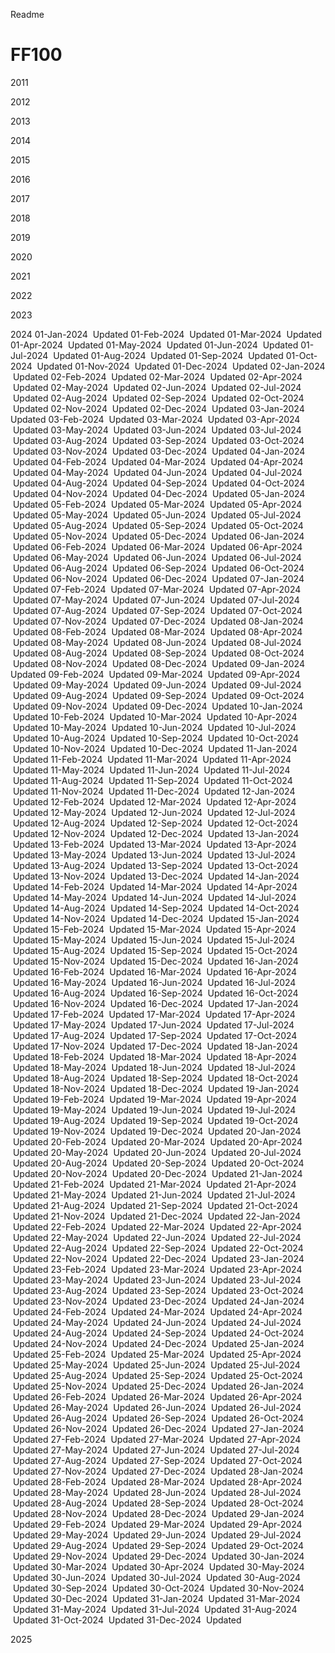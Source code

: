 Readme

# FF100
2011

2012

2013

2014

2015

2016

2017

2018

2019

2020

2021

2022

2023

2024
01-Jan-2024  Updated	01-Feb-2024	 Updated	01-Mar-2024	 Updated	01-Apr-2024	 Updated	01-May-2024	 Updated	01-Jun-2024	 Updated	01-Jul-2024	 Updated	01-Aug-2024	 Updated	01-Sep-2024	 Updated	01-Oct-2024	 Updated	01-Nov-2024	 Updated	01-Dec-2024	 Updated
02-Jan-2024	 Updated	02-Feb-2024	 Updated	02-Mar-2024	 Updated	02-Apr-2024	 Updated	02-May-2024	 Updated	02-Jun-2024	 Updated	02-Jul-2024	 Updated	02-Aug-2024	 Updated	02-Sep-2024	 Updated	02-Oct-2024	 Updated	02-Nov-2024	 Updated	02-Dec-2024	 Updated
03-Jan-2024	 Updated	03-Feb-2024	 Updated	03-Mar-2024	 Updated	03-Apr-2024	 Updated	03-May-2024	 Updated	03-Jun-2024	 Updated	03-Jul-2024	 Updated	03-Aug-2024	 Updated	03-Sep-2024	 Updated	03-Oct-2024	 Updated	03-Nov-2024	 Updated	03-Dec-2024	 Updated
04-Jan-2024	 Updated	04-Feb-2024	 Updated	04-Mar-2024	 Updated	04-Apr-2024	 Updated	04-May-2024	 Updated	04-Jun-2024	 Updated	04-Jul-2024	 Updated	04-Aug-2024	 Updated	04-Sep-2024	 Updated	04-Oct-2024	 Updated	04-Nov-2024	 Updated	04-Dec-2024	 Updated
05-Jan-2024	 Updated	05-Feb-2024	 Updated	05-Mar-2024	 Updated	05-Apr-2024	 Updated	05-May-2024	 Updated	05-Jun-2024	 Updated	05-Jul-2024	 Updated	05-Aug-2024	 Updated	05-Sep-2024	 Updated	05-Oct-2024	 Updated	05-Nov-2024	 Updated	05-Dec-2024	 Updated
06-Jan-2024	 Updated	06-Feb-2024	 Updated	06-Mar-2024	 Updated	06-Apr-2024	 Updated	06-May-2024	 Updated	06-Jun-2024	 Updated	06-Jul-2024	 Updated	06-Aug-2024	 Updated	06-Sep-2024	 Updated	06-Oct-2024	 Updated	06-Nov-2024	 Updated	06-Dec-2024	 Updated
07-Jan-2024	 Updated	07-Feb-2024	 Updated	07-Mar-2024	 Updated	07-Apr-2024	 Updated	07-May-2024	 Updated	07-Jun-2024	 Updated	07-Jul-2024	 Updated	07-Aug-2024	 Updated	07-Sep-2024	 Updated	07-Oct-2024	 Updated	07-Nov-2024	 Updated	07-Dec-2024	 Updated
08-Jan-2024	 Updated	08-Feb-2024	 Updated	08-Mar-2024	 Updated	08-Apr-2024	 Updated	08-May-2024	 Updated	08-Jun-2024	 Updated	08-Jul-2024	 Updated	08-Aug-2024	 Updated	08-Sep-2024	 Updated	08-Oct-2024	 Updated	08-Nov-2024	 Updated	08-Dec-2024	 Updated
09-Jan-2024	        Updated	09-Feb-2024	 Updated	09-Mar-2024	 Updated	09-Apr-2024	 Updated	09-May-2024	 Updated	09-Jun-2024	 Updated	09-Jul-2024	 Updated	09-Aug-2024	 Updated	09-Sep-2024	 Updated	09-Oct-2024	 Updated	09-Nov-2024	 Updated	09-Dec-2024	 Updated
10-Jan-2024	 Updated	10-Feb-2024	 Updated	10-Mar-2024	 Updated	10-Apr-2024	 Updated	10-May-2024	 Updated	10-Jun-2024	 Updated	10-Jul-2024	 Updated	10-Aug-2024	 Updated	10-Sep-2024	 Updated	10-Oct-2024	 Updated	10-Nov-2024	 Updated	10-Dec-2024	 Updated
11-Jan-2024	 Updated	11-Feb-2024	 Updated	11-Mar-2024	 Updated	11-Apr-2024	 Updated	11-May-2024	 Updated	11-Jun-2024	 Updated	11-Jul-2024	 Updated	11-Aug-2024	 Updated	11-Sep-2024	 Updated	11-Oct-2024	 Updated	11-Nov-2024	 Updated	11-Dec-2024	 Updated
12-Jan-2024	 Updated	12-Feb-2024	 Updated	12-Mar-2024	 Updated	12-Apr-2024	 Updated	12-May-2024	 Updated	12-Jun-2024	 Updated	12-Jul-2024	 Updated	12-Aug-2024	 Updated	12-Sep-2024	 Updated	12-Oct-2024	 Updated	12-Nov-2024	 Updated	12-Dec-2024	 Updated
13-Jan-2024	 Updated	13-Feb-2024	 Updated	13-Mar-2024	 Updated	13-Apr-2024	 Updated	13-May-2024	 Updated	13-Jun-2024	 Updated	13-Jul-2024	 Updated	13-Aug-2024	 Updated	13-Sep-2024	 Updated	13-Oct-2024	 Updated	13-Nov-2024	 Updated	13-Dec-2024	 Updated
14-Jan-2024	 Updated	14-Feb-2024	 Updated	14-Mar-2024	 Updated	14-Apr-2024	 Updated	14-May-2024	 Updated	14-Jun-2024	 Updated	14-Jul-2024	 Updated	14-Aug-2024	 Updated	14-Sep-2024	 Updated	14-Oct-2024	 Updated	14-Nov-2024	 Updated	14-Dec-2024	 Updated
15-Jan-2024	 Updated	15-Feb-2024	 Updated	15-Mar-2024	 Updated	15-Apr-2024	 Updated	15-May-2024	 Updated	15-Jun-2024	 Updated	15-Jul-2024	 Updated	15-Aug-2024	 Updated	15-Sep-2024	 Updated	15-Oct-2024	 Updated	15-Nov-2024	 Updated	15-Dec-2024	 Updated
16-Jan-2024	 Updated	16-Feb-2024	 Updated	16-Mar-2024	 Updated	16-Apr-2024	 Updated	16-May-2024	 Updated	16-Jun-2024	 Updated	16-Jul-2024	 Updated	16-Aug-2024	 Updated	16-Sep-2024	 Updated	16-Oct-2024	 Updated	16-Nov-2024	 Updated	16-Dec-2024	 Updated
17-Jan-2024	 Updated	17-Feb-2024	 Updated	17-Mar-2024	 Updated	17-Apr-2024	 Updated	17-May-2024	 Updated	17-Jun-2024	 Updated	17-Jul-2024	 Updated	17-Aug-2024	 Updated	17-Sep-2024	 Updated	17-Oct-2024	 Updated	17-Nov-2024	 Updated	17-Dec-2024	 Updated
18-Jan-2024	 Updated	18-Feb-2024	 Updated	18-Mar-2024	 Updated	18-Apr-2024	 Updated	18-May-2024	 Updated	18-Jun-2024	 Updated	18-Jul-2024	 Updated	18-Aug-2024	 Updated	18-Sep-2024	 Updated	18-Oct-2024	 Updated	18-Nov-2024	 Updated	18-Dec-2024	 Updated
19-Jan-2024	 Updated	19-Feb-2024	 Updated	19-Mar-2024	 Updated	19-Apr-2024	 Updated	19-May-2024	 Updated	19-Jun-2024	 Updated	19-Jul-2024	 Updated	19-Aug-2024	 Updated	19-Sep-2024	 Updated	19-Oct-2024	 Updated	19-Nov-2024	 Updated	19-Dec-2024	 Updated
20-Jan-2024	 Updated	20-Feb-2024	 Updated	20-Mar-2024	 Updated	20-Apr-2024	 Updated	20-May-2024	 Updated	20-Jun-2024	 Updated	20-Jul-2024	 Updated	20-Aug-2024	 Updated	20-Sep-2024	 Updated	20-Oct-2024	 Updated	20-Nov-2024	 Updated	20-Dec-2024	 Updated
21-Jan-2024	 Updated	21-Feb-2024	 Updated	21-Mar-2024	 Updated	21-Apr-2024	 Updated	21-May-2024	 Updated	21-Jun-2024	 Updated	21-Jul-2024	 Updated	21-Aug-2024	 Updated	21-Sep-2024	 Updated	21-Oct-2024	 Updated	21-Nov-2024	 Updated	21-Dec-2024	 Updated
22-Jan-2024	 Updated	22-Feb-2024	 Updated	22-Mar-2024	 Updated	22-Apr-2024	 Updated	22-May-2024	 Updated	22-Jun-2024	 Updated	22-Jul-2024	 Updated	22-Aug-2024	 Updated	22-Sep-2024	 Updated	22-Oct-2024	 Updated	22-Nov-2024	 Updated	22-Dec-2024	 Updated
23-Jan-2024	 Updated	23-Feb-2024	 Updated	23-Mar-2024	 Updated	23-Apr-2024	 Updated	23-May-2024	 Updated	23-Jun-2024	 Updated	23-Jul-2024	 Updated	23-Aug-2024	 Updated	23-Sep-2024	 Updated	23-Oct-2024	 Updated	23-Nov-2024	 Updated	23-Dec-2024	 Updated
24-Jan-2024	 Updated	24-Feb-2024	 Updated	24-Mar-2024	 Updated	24-Apr-2024	 Updated	24-May-2024	 Updated	24-Jun-2024	 Updated	24-Jul-2024	 Updated	24-Aug-2024	 Updated	24-Sep-2024	 Updated	24-Oct-2024	 Updated	24-Nov-2024	 Updated	24-Dec-2024	 Updated
25-Jan-2024	 Updated	25-Feb-2024	 Updated	25-Mar-2024	 Updated	25-Apr-2024	 Updated	25-May-2024	 Updated	25-Jun-2024	 Updated	25-Jul-2024	 Updated	25-Aug-2024	 Updated	25-Sep-2024	 Updated	25-Oct-2024	 Updated	25-Nov-2024	 Updated	25-Dec-2024	 Updated
26-Jan-2024	 Updated	26-Feb-2024	 Updated	26-Mar-2024	 Updated	26-Apr-2024	 Updated	26-May-2024	 Updated	26-Jun-2024	 Updated	26-Jul-2024	 Updated	26-Aug-2024	 Updated	26-Sep-2024	 Updated	26-Oct-2024	 Updated	26-Nov-2024	 Updated	26-Dec-2024	 Updated
27-Jan-2024	 Updated	27-Feb-2024	 Updated	27-Mar-2024	 Updated	27-Apr-2024	 Updated	27-May-2024	 Updated	27-Jun-2024	 Updated	27-Jul-2024	 Updated	27-Aug-2024	 Updated	27-Sep-2024	 Updated	27-Oct-2024	 Updated	27-Nov-2024	 Updated	27-Dec-2024	 Updated
28-Jan-2024	 Updated	28-Feb-2024	 Updated	28-Mar-2024	 Updated	28-Apr-2024	 Updated	28-May-2024	 Updated	28-Jun-2024	 Updated	28-Jul-2024	 Updated	28-Aug-2024	 Updated	28-Sep-2024	 Updated	28-Oct-2024	 Updated	28-Nov-2024	 Updated	28-Dec-2024	 Updated
29-Jan-2024	 Updated	29-Feb-2024	 Updated	29-Mar-2024	 Updated	29-Apr-2024	 Updated	29-May-2024	 Updated	29-Jun-2024	 Updated	29-Jul-2024	 Updated	29-Aug-2024	 Updated	29-Sep-2024	 Updated	29-Oct-2024	 Updated	29-Nov-2024	 Updated	29-Dec-2024	 Updated
30-Jan-2024	 Updated	                        30-Mar-2024	 Updated	30-Apr-2024	 Updated	30-May-2024	 Updated	30-Jun-2024	 Updated	30-Jul-2024	 Updated	30-Aug-2024	 Updated	30-Sep-2024	 Updated	30-Oct-2024	 Updated	30-Nov-2024	 Updated	30-Dec-2024	 Updated
31-Jan-2024	 Updated		                	31-Mar-2024	 Updated	                		31-May-2024	 Updated			                31-Jul-2024	 Updated	31-Aug-2024	 Updated	                		31-Oct-2024	 Updated		                	31-Dec-2024	 Updated

2025
